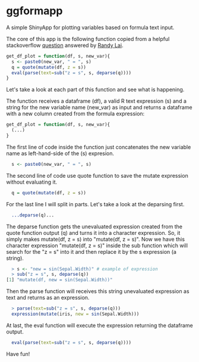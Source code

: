 # ggformapp
A simple ShinyApp for plotting variables based on formula text input.

The core of this app is the following function copied from a helpful stackoverflow [question](https://stackoverflow.com/questions/22908050/formula-evaluation-with-mutate) answered by [Randy Lai](https://stackoverflow.com/users/2223504/randy-lai).
```R
get_df_plot = function(df, s, new_var){
  s <- paste0(new_var, " = ", s)
  q = quote(mutate(df, z = s))
  eval(parse(text=sub("z = s", s, deparse(q))))
}
```
Let's take a look at each part of this function and see what is happening.

The function receives a dataframe (df), a valid R text expression (s) and a string for the new variable name (new_var) as input and returns a dataframe with a new column created from the formula expression:
```R
get_df_plot = function(df, s, new_var){
  (...)
}
```
The first line of code inside the function just concatenates the new variable name as left-hand-side of the (s) expresion.
```R
  s <- paste0(new_var, " = ", s)
```
The second line of code use quote function to save the mutate expression without evaluating it. 
```R  
  q = quote(mutate(df, z = s))
```
For the last line I will split in parts. Let's take a look at the deparsing first. 
```R  
  ...deparse(q)...
```

The deparse function gets the unevaluated expression created from the quote function output (q) and turns it into a character expression. So, it simply makes mutate(df, z = s) into "mutate(df, z = s)".
Now we have this character expression "mutate(df, z = s)" inside the sub function which will search for the "z = s" into it and then replace it by the s expression (a string).  

```R  
  > s <- "new = sin(Sepal.Width)" # example of expression
  > sub("z = s", s, deparse(q))
[1] "mutate(df, new = sin(Sepal.Width))"
```

Then the parse function will receives this string unevaluated expression as text and returns as an expression.
```R  
  > parse(text=sub("z = s", s, deparse(q)))
  expression(mutate(iris, new = sin(Sepal.Width)))
```
At last, the eval function will execute the expression returning the dataframe output.
```R  
  eval(parse(text=sub("z = s", s, deparse(q))))
```

Have fun!


